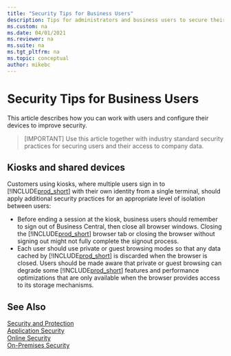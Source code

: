 ```yaml
---
title: "Security Tips for Business Users"
description: Tips for administrators and business users to secure their devices that access Business Central.
ms.custom: na
ms.date: 04/01/2021
ms.reviewer: na
ms.suite: na
ms.tgt_pltfrm: na
ms.topic: conceptual
author: mikebc
---
```


# Security Tips for Business Users

This article describes how you can work with users<!--note from editor: Not "end user," via MWSG.--> and configure their devices to improve security.

> [IMPORTANT]
> Use this article together with industry standard security practices for securing users and their access to company data.

## Kiosks and shared devices

Customers using kiosks, where multiple users sign in to [!INCLUDE[prod_short](../developer/includes/prod_short.md)] with their own identity from a single terminal, should apply additional security practices for an appropriate level of isolation between users:

- Before ending a session at the kiosk, business users should remember to sign out of Business Central, then close all browser windows. Closing the [!INCLUDE[prod_short](../developer/includes/prod_short.md)] browser tab or closing the browser without signing out might not fully complete the signout process.
- Each user should use private or guest browsing modes so that any data cached by [!INCLUDE[prod_short](../developer/includes/prod_short.md)] is discarded when the browser is closed. Users should be made aware that<!--note from editor: Suggested.--> private or guest browsing can degrade some [!INCLUDE[prod_short](../developer/includes/prod_short.md)] features and performance optimizations that are only available when the browser provides access to its storage mechanisms.


## See Also  

[Security and Protection](security-and-protection.md)  
[Application Security](security-application.md)  
[Online Security](security-online.md)  
[On-Premises Security](security-onpremises.md)  
